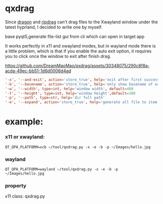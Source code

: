 # qxdrag
Since [dragon](https://github.com/mwh/dragon) and [ripdrag](https://github.com/nik012003/ripdrag) can't drag files to the Xwayland window under the latest hyprland, I decided to write one by myself.

base pyqt5,generate file-list gui from cli which can open in target app

It works perfectly in x11 and xwayland modes, but in wayland mode there is a little problem, which is that if you enable the auto exit option, it requires you to click once the window to exit after finish drag.

https://github.com/DreamMaoMao/qxdrag/assets/30348075/290c8f8a-acda-49ec-bb51-1d6d0006d4ad




```conf
'-x', '--and-exit', action='store_true', help='exit after first successful drag to open'
'-b', '--basename', action='store_true', help='only show basename of each file'
'-w', '--width', type=int, help='window width', default=400
'-t', '--height', type=int, help='window height',default=300
'-p', '--path', type=str, help='dir full path'
'-e', '--expand', action='store_true', help='generate all file to item in folder'
```

# example:
### x11 or xwayland:
```shell
QT_QPA_PLATFORM=xcb ~/tool/qxdrag.py -x -e -b -p ~/Images/hello.jpg
```

### wayland
```shell
QT_QPA_PLATFORM=wayland ~/tool/qxdrag.py -x -e -b -p ~/Images/hello.jpg
```

### property
x11 class: qxdrag.py
